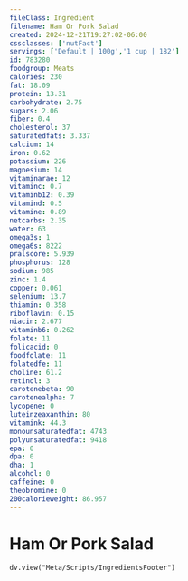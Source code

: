 ```yaml
---
fileClass: Ingredient
filename: Ham Or Pork Salad
created: 2024-12-21T19:27:02-06:00
cssclasses: ['nutFact']
servings: ['Default | 100g','1 cup | 182']
id: 783280
foodgroup: Meats
calories: 230
fat: 18.09
protein: 13.31
carbohydrate: 2.75
sugars: 2.06
fiber: 0.4
cholesterol: 37
saturatedfats: 3.337
calcium: 14
iron: 0.62
potassium: 226
magnesium: 14
vitaminarae: 12
vitaminc: 0.7
vitaminb12: 0.39
vitamind: 0.5
vitamine: 0.89
netcarbs: 2.35
water: 63
omega3s: 1
omega6s: 8222
pralscore: 5.939
phosphorus: 128
sodium: 985
zinc: 1.4
copper: 0.061
selenium: 13.7
thiamin: 0.358
riboflavin: 0.15
niacin: 2.677
vitaminb6: 0.262
folate: 11
folicacid: 0
foodfolate: 11
folatedfe: 11
choline: 61.2
retinol: 3
carotenebeta: 90
carotenealpha: 7
lycopene: 0
luteinzeaxanthin: 80
vitamink: 44.3
monounsaturatedfat: 4743
polyunsaturatedfat: 9418
epa: 0
dpa: 0
dha: 1
alcohol: 0
caffeine: 0
theobromine: 0
200calorieweight: 86.957
---
```


# Ham Or Pork Salad

```dataviewjs
dv.view("Meta/Scripts/IngredientsFooter")
```